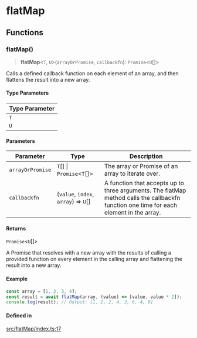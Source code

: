 # flatMap

## Functions

### flatMap()

> **flatMap**\<`T`, `U`\>(`arrayOrPromise`, `callbackfn`): `Promise`\<`U`[]\>

Calls a defined callback function on each element of an array, and then flattens the result into a new array.

#### Type Parameters

| Type Parameter |
| ------ |
| `T` |
| `U` |

#### Parameters

| Parameter | Type | Description |
| ------ | ------ | ------ |
| `arrayOrPromise` | `T`[] \| `Promise`\<`T`[]\> | The array or Promise of an array to iterate over. |
| `callbackfn` | (`value`, `index`, `array`) => `U`[] | A function that accepts up to three arguments. The flatMap method calls the callbackfn function one time for each element in the array. |

#### Returns

`Promise`\<`U`[]\>

A Promise that resolves with a new array with the results of calling a provided function on every element in the calling array and flattening the result into a new array.

#### Example

```ts
const array = [1, 2, 3, 4];
const result = await flatMap(array, (value) => [value, value * 2]);
console.log(result); // Output: [1, 2, 2, 4, 3, 6, 4, 8]
```

#### Defined in

[src/flatMap/index.ts:17](https://github.com/therialguz/Unjam/blob/d4a4b9bac1809c1eac22f36c6da11daa773b8abc/src/flatMap/index.ts#L17)
